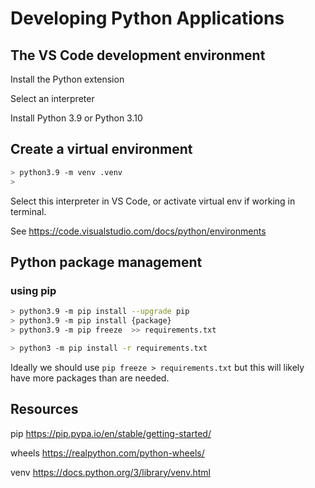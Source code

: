 # Developing Python Applications


## The VS Code development environment

Install the Python extension

Select an interpreter

Install Python 3.9 or Python 3.10


## Create a virtual environment

```sh
> python3.9 -m venv .venv
> 
```

Select this interpreter in VS Code, or activate virtual env if working in terminal.

See <https://code.visualstudio.com/docs/python/environments>


## Python package management

### using pip

```sh
> python3.9 -m pip install --upgrade pip
> python3.9 -m pip install {package}
> python3.9 -m pip freeze  >> requirements.txt
```

```sh
> python3 -m pip install -r requirements.txt
```

Ideally we should use ```pip freeze > requirements.txt``` but this will likely have more packages than are needed.


## Resources

pip <https://pip.pypa.io/en/stable/getting-started/>

wheels <https://realpython.com/python-wheels/>

venv <https://docs.python.org/3/library/venv.html>
